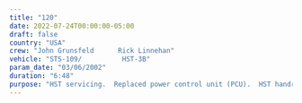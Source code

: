 ```yaml
---
title: "120"
date: 2022-07-24T00:00:00-05:00
draft: false
country: "USA"
crew: "John Grunsfeld      Rick Linnehan"
vehicle: "STS-109/          HST-3B"
param_date: "03/06/2002"
duration: "6:48"
purpose: "HST servicing.  Replaced power control unit (PCU).  HST handrails inspected."
---
```


